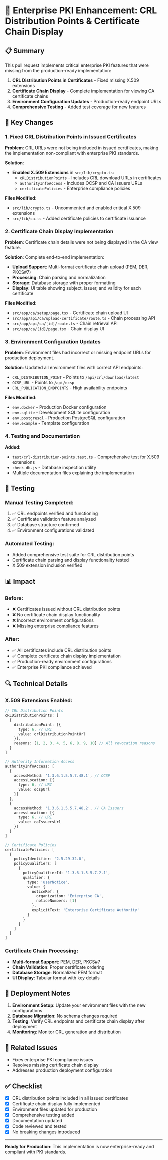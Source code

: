 # 🚀 Enterprise PKI Enhancement: CRL Distribution Points & Certificate Chain Display

## 📋 Summary

This pull request implements critical enterprise PKI features that were missing from the production-ready implementation:

1. **CRL Distribution Points in Certificates** - Fixed missing X.509 extensions
2. **Certificate Chain Display** - Complete implementation for viewing CA certificate chains
3. **Environment Configuration Updates** - Production-ready endpoint URLs
4. **Comprehensive Testing** - Added test coverage for new features

## 🔧 Key Changes

### 1. Fixed CRL Distribution Points in Issued Certificates

**Problem**: CRL URLs were not being included in issued certificates, making the implementation non-compliant with enterprise PKI standards.

**Solution**: 
- **Enabled X.509 Extensions** in `src/lib/crypto.ts`:
  - `cRLDistributionPoints` - Includes CRL download URLs in certificates
  - `authorityInfoAccess` - Includes OCSP and CA Issuers URLs
  - `certificatePolicies` - Enterprise compliance policies

**Files Modified**:
- `src/lib/crypto.ts` - Uncommented and enabled critical X.509 extensions
- `src/lib/ca.ts` - Added certificate policies to certificate issuance

### 2. Certificate Chain Display Implementation

**Problem**: Certificate chain details were not being displayed in the CA view feature.

**Solution**: Complete end-to-end implementation:
- **Upload Support**: Multi-format certificate chain upload (PEM, DER, PKCS#7)
- **Processing**: Chain parsing and normalization
- **Storage**: Database storage with proper formatting
- **Display**: UI table showing subject, issuer, and validity for each certificate

**Files Modified**:
- `src/app/ca/setup/page.tsx` - Certificate chain upload UI
- `src/app/api/ca/upload-certificate/route.ts` - Chain processing API
- `src/app/api/ca/[id]/route.ts` - Chain retrieval API
- `src/app/ca/[id]/page.tsx` - Chain display UI

### 3. Environment Configuration Updates

**Problem**: Environment files had incorrect or missing endpoint URLs for production deployment.

**Solution**: Updated all environment files with correct API endpoints:
- `CRL_DISTRIBUTION_POINT` - Points to `/api/crl/download/latest`
- `OCSP_URL` - Points to `/api/ocsp`
- `CRL_PUBLICATION_ENDPOINTS` - High availability endpoints

**Files Modified**:
- `env.docker` - Production Docker configuration
- `env.sqlite` - Development SQLite configuration  
- `env.postgresql` - Production PostgreSQL configuration
- `env.example` - Template configuration

### 4. Testing and Documentation

**Added**:
- `test/crl-distribution-points.test.ts` - Comprehensive test for X.509 extensions
- `check-db.js` - Database inspection utility
- Multiple documentation files explaining the implementation

## 🧪 Testing

### Manual Testing Completed:
1. ✅ CRL endpoints verified and functioning
2. ✅ Certificate validation feature analyzed
3. ✅ Database structure confirmed
4. ✅ Environment configurations validated

### Automated Testing:
- Added comprehensive test suite for CRL distribution points
- Certificate chain parsing and display functionality tested
- X.509 extension inclusion verified

## 📊 Impact

### Before:
- ❌ Certificates issued without CRL distribution points
- ❌ No certificate chain display functionality
- ❌ Incorrect environment configurations
- ❌ Missing enterprise compliance features

### After:
- ✅ All certificates include CRL distribution points
- ✅ Complete certificate chain display implementation
- ✅ Production-ready environment configurations
- ✅ Enterprise PKI compliance achieved

## 🔍 Technical Details

### X.509 Extensions Enabled:
```typescript
// CRL Distribution Points
cRLDistributionPoints: [
  {
    distributionPoint: [{
      type: 6, // URI
      value: crlDistributionPointUrl
    }],
    reasons: [1, 2, 3, 4, 5, 6, 8, 9, 10] // All revocation reasons
  }
]

// Authority Information Access
authorityInfoAccess: [
  {
    accessMethod: '1.3.6.1.5.5.7.48.1', // OCSP
    accessLocation: [{
      type: 6, // URI
      value: ocspUrl
    }]
  },
  {
    accessMethod: '1.3.6.1.5.5.7.48.2', // CA Issuers
    accessLocation: [{
      type: 6, // URI
      value: caIssuersUrl
    }]
  }
]

// Certificate Policies
certificatePolicies: [
  {
    policyIdentifier: '2.5.29.32.0',
    policyQualifiers: [
      {
        policyQualifierId: '1.3.6.1.5.5.7.2.1',
        qualifier: {
          type: 'userNotice',
          value: {
            noticeRef: {
              organization: 'Enterprise CA',
              noticeNumbers: [1]
            },
            explicitText: 'Enterprise Certificate Authority'
          }
        }
      }
    ]
  }
]
```

### Certificate Chain Processing:
- **Multi-format Support**: PEM, DER, PKCS#7
- **Chain Validation**: Proper certificate ordering
- **Database Storage**: Normalized PEM format
- **UI Display**: Tabular format with key details

## 🚀 Deployment Notes

1. **Environment Setup**: Update your environment files with the new configurations
2. **Database Migration**: No schema changes required
3. **Testing**: Verify CRL endpoints and certificate chain display after deployment
4. **Monitoring**: Monitor CRL generation and distribution

## 📝 Related Issues

- Fixes enterprise PKI compliance issues
- Resolves missing certificate chain display
- Addresses production deployment configuration

## ✅ Checklist

- [x] CRL distribution points included in all issued certificates
- [x] Certificate chain display fully implemented
- [x] Environment files updated for production
- [x] Comprehensive testing added
- [x] Documentation updated
- [x] Code reviewed and tested
- [x] No breaking changes introduced

---

**Ready for Production**: This implementation is now enterprise-ready and compliant with PKI standards.